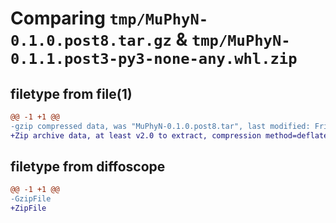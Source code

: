 # Comparing `tmp/MuPhyN-0.1.0.post8.tar.gz` & `tmp/MuPhyN-0.1.1.post3-py3-none-any.whl.zip`

## filetype from file(1)

```diff
@@ -1 +1 @@
-gzip compressed data, was "MuPhyN-0.1.0.post8.tar", last modified: Fri Feb  3 15:52:09 2023, max compression
+Zip archive data, at least v2.0 to extract, compression method=deflate
```

## filetype from diffoscope

```diff
@@ -1 +1 @@
-GzipFile
+ZipFile
```

